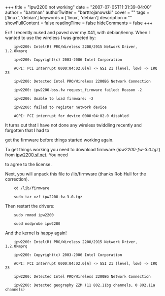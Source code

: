 +++
title = "ipw2200 not working"
date = "2007-07-05T11:31:39-04:00"
author = "bartman"
authorTwitter = "barttrojanowski"
cover = ""
tags = ['linux', 'debian']
keywords = ['linux', 'debian']
description = ""
showFullContent = false
readingTime = false
hideComments = false
+++

Err!  I recently nuked and paved over my X41, with debian/lenny.  When I wanted to use the wireless I was greeted by:



        ipw2200: Intel(R) PRO/Wireless 2200/2915 Network Driver, 1.2.0kmprq

        ipw2200: Copyright(c) 2003-2006 Intel Corporation

        ACPI: PCI Interrupt 0000:04:02.0[A] -> GSI 21 (level, low) -> IRQ 23

        ipw2200: Detected Intel PRO/Wireless 2200BG Network Connection

        ipw2200: ipw2200-bss.fw request_firmware failed: Reason -2

        ipw2200: Unable to load firmware: -2

        ipw2200: failed to register network device

        ACPI: PCI interrupt for device 0000:04:02.0 disabled



It turns out that I have not done any wireless twiddling recently and forgotten that I had to 

get the firmware before things started working again.



<!--more-->



To get things working you need to download firmware (*ipw2200-fw-3.0.tgz*) from [ipw2200.sf.net](http://ipw2200.sourceforge.net/firmware.php).  You need

to agree to the license.



Next, you will unpack this file to /lib/firmware (thanks Rob Hull for the correction).



        cd /lib/firmware

        sudo tar xzf ipw2200-fw-3.0.tgz



Then restart the drivers:



        sudo rmmod ipw2200

        suod modprobe ipw2200



And the kernel is happy again!



        ipw2200: Intel(R) PRO/Wireless 2200/2915 Network Driver, 1.2.0kmprq

        ipw2200: Copyright(c) 2003-2006 Intel Corporation

        ACPI: PCI Interrupt 0000:04:02.0[A] -> GSI 21 (level, low) -> IRQ 23

        ipw2200: Detected Intel PRO/Wireless 2200BG Network Connection

        ipw2200: Detected geography ZZM (11 802.11bg channels, 0 802.11a channels)
